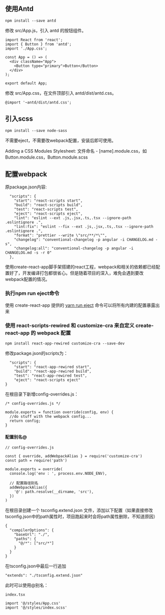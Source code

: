 ## 使用Antd

```
npm install --save antd
```
修改 src/App.js，引入 antd 的按钮组件。
```
import React from 'react';
import { Button } from 'antd';
import './App.css';

const App = () => (
  <div className="App">
    <Button type="primary">Button</Button>
  </div>
);

export default App;
```

修改 src/App.css，在文件顶部引入 antd/dist/antd.css。
```
@import '~antd/dist/antd.css';
```

## 引入scss

```
npm install --save node-sass
```
不需要eject，不需要改webpack配置，安装后即可使用。

Adding a CSS Modules Stylesheet: 文件命名 - [name].module.css，如 Button.module.css，Button.module.scss

## 配置webpack

原package.json内容:
```
  "scripts": {
    "start": "react-scripts start",
    "build": "react-scripts build",
    "test": "react-scripts test",
    "eject": "react-scripts eject",
    "lint": "eslint --ext .js,.jsx,.ts,.tsx --ignore-path .eslintignore .",
    "lint:fix": "eslint --fix --ext .js,.jsx,.ts,.tsx --ignore-path .eslintignore .",
    "format": "prettier --write \"src/**/*\"",
    "changelog": "conventional-changelog -p angular -i CHANGELOG.md -s",
    "changelog:all": "conventional-changelog -p angular -i CHANGELOG.md -s -r 0"
  },
```

使用create-react-app脚手架搭建的react工程，webpack和相关的依赖都已经配置好了，开发编译打包都很省心。但是随着项目的深入，难免会遇到要改webpack配置的情况。

### 执行npm run eject命令

使用 create-react-app 提供的 [yarn run eject](https://create-react-app.dev/docs/available-scripts/#npm-run-eject) 命令可以将所有内建的配置暴露出来

### 使用 react-scripts-rewired 和 customize-cra 来自定义 create-react-app 的 webpack 配置

```
npm install react-app-rewired customize-cra --save-dev
```

修改package.json的scripts为：
```
  "scripts": {
    "start": "react-app-rewired start",
    "build": "react-app-rewired build",
    "test": "react-app-rewired test",
    "eject": "react-scripts eject"
}
```

在根目录下新增config-overrides.js：
```
/* config-overrides.js */

module.exports = function override(config, env) {
  //do stuff with the webpack config...
  return config;
}
```

#### 配置别名@

```
// config-overrides.js

const { override, addWebpackAlias } = require('customize-cra')
const path = require('path')

module.exports = override(
  console.log('env : ', process.env.NODE_ENV),

  // 配置路径别名
  addWebpackAlias({
    '@': path.resolve(__dirname, 'src'),
  })
)
```

在根目录创建一个 tsconfig.extend.json 文件，添加以下配置（如果直接修改tsconfig.json中的path属性时，项目跑起来时会将path属性删除，不知道原因）
```
{
  "compilerOptions": {
    "baseUrl": "./",
    "paths": {
      "@/*": ["src/*"]
    }
  }
}
```

在tsconfig.json中最后一行追加
```
"extends": "./tsconfig.extend.json"
```

此时可以使用@别名：
```
index.tsx

import '@/styles/App.css'
import '@/styles/index.scss'
```
